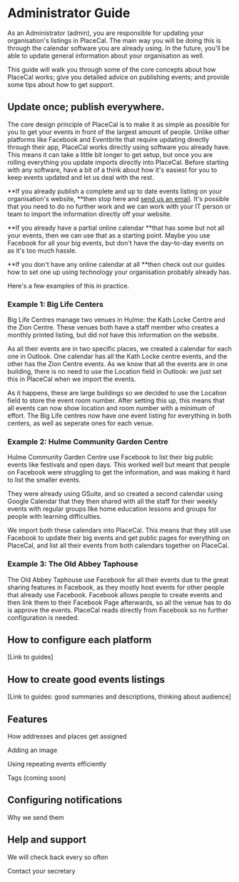 # Administrator Guide

As an Administrator \(admin\), you are responsible for updating your organisation's listings in PlaceCal. The main way you will be doing this is through the calendar software you are already using. In the future, you'll be able to update general information about your organisation as well.

This guide will walk you through some of the core concepts about how PlaceCal works; give you detailed advice on publishing events; and provide some tips about how to get support. 

## Update once; publish everywhere.

The core design principle of PlaceCal is to make it as simple as possible for you to get your events in front of the largest amount of people. Unlike other platforms like Facebook and Eventbrite that require updating directly through their app, PlaceCal works directly using software you already have. This means it can take a little bit longer to get setup, but once you are rolling everything you update imports directly into PlaceCal. Before starting with any software, have a bit of a think about how it's easiest for you to keep events updated and let us deal with the rest.

**If you already publish a complete and up to date events listing on your organisation's website, **then stop here and [send us an email](mailto:support@placecal.org). It's possible that you need to do no further work and we can work with your IT person or team to import the information directly off your website.

**If you already have a partial online calendar **that has some but not all your events, then we can use that as a starting point. Maybe you use Facebook for all your big events, but don't have the day-to-day events on as it's too much hassle. 

**If you don't have any online calendar at all **then check out our guides how to set one up using technology your organisation probably already has.

Here's a few examples of this in practice.

### Example 1: Big Life Centers

Big Life Centres manage two venues in Hulme: the Kath Locke Centre and the Zion Centre. These venues both have a staff member who creates a monthly printed listing, but did not have this information on the website.

As all their events are in two specific places, we created a calendar for each one in Outlook. One calendar has all the Kath Locke centre events, and the other has the Zion Centre events. As we know that all the events are in one building, there is no need to use the Location field in Outlook: we just set this in PlaceCal when we import the events.

As it happens, these are large buildings so we decided to use the Location field to store the event room number. After setting this up, this means that all events can now show location and room number with a minimum of effort. The Big Life centres now have one event listing for everything in both centers, as well as seperate ones for each venue.

### Example 2: Hulme Community Garden Centre

Hulme Community Garden Centre use Facebook to list their big public events like festivals and open days. This worked well but meant that people on Facebook were struggling to get the information, and was making it hard to list the smaller events.

They were already using GSuite, and so created a second calendar using Google Calendar that they then shared with all the staff for their weekly events with regular groups like home education lessons and groups for people with learning difficulties.

We import both these calendars into PlaceCal. This means that they still use Facebook to update their big events and get public pages for everything on PlaceCal, and list all their events from both calendars together on PlaceCal.

### Example 3: The Old Abbey Taphouse

The Old Abbey Taphouse use Facebook for all their events due to the great sharing features in Facebook, as they mostly host events for other people that already use Facebook. Facebook allows people to create events and then link them to their Facebook Page afterwards, so all the venue has to do is approve the events. PlaceCal reads directly from Facebook so no further configuration is needed.

## How to configure each platform

\[Link to guides\]

## How to create good events listings

\[Link to guides: good summaries and descriptions, thinking about audience\]

## Features

How addresses and places get assigned

Adding an image

Using repeating events efficiently

Tags \(coming soon\)

## Configuring notifications

Why we send them

## Help and support

We will check back every so often

Contact your secretary

